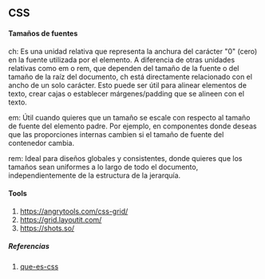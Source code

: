 ## CSS

#### Tamaños de fuentes

ch: Es una unidad relativa que representa la anchura del carácter "0" (cero) en la fuente utilizada por el elemento. A diferencia de otras unidades relativas como em o rem, que dependen del tamaño de la fuente o del tamaño de la raíz del documento, ch está directamente relacionado con el ancho de un solo carácter. Esto puede ser útil para alinear elementos de texto, crear cajas o establecer márgenes/padding que se alineen con el texto.

em: Útil cuando quieres que un tamaño se escale con respecto al tamaño de fuente del elemento padre. Por ejemplo, en componentes donde deseas que las proporciones internas cambien si el tamaño de fuente del contenedor cambia.

rem: Ideal para diseños globales y consistentes, donde quieres que los tamaños sean uniformes a lo largo de todo el documento, independientemente de la estructura de la jerarquía.

#### Tools
1. https://angrytools.com/css-grid/
2. https://grid.layoutit.com/
3. https://shots.so/

##### Referencias
1. [que-es-css](https://lenguajecss.com/css/introduccion/que-es-css/)